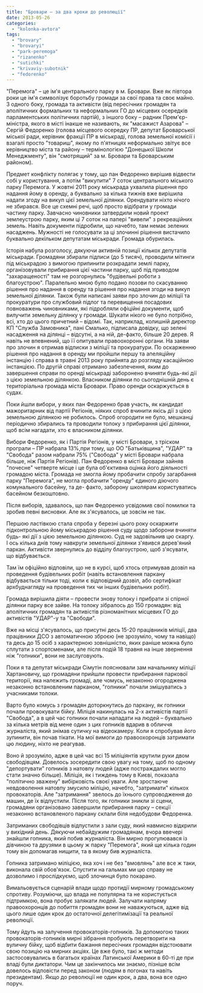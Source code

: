 ```yaml
---
title: "Бровари – за два кроки до революції"
date: 2013-05-26
categories: 
  - "kolonka-avtora"
tags: 
  - "brovary"
  - "brovaryi"
  - "park-peremoga"
  - "rizanenko"
  - "sutichki"
  - "krivaviy-subotnik"
  - "fedorenko"
---
```


"Перемога" – це ім'я центрального парку в м. Бровари. Вже як півтора роки це ім'я символізує боротьбу громади за свої права та своє майно. З одного боку, громада та активісти (від пересічних громадян та аполітичних формальних та неформальних ГО до місцевих осередків парламентських політичних партій), з іншого боку – радник Прем'єр-міністра, якого в місті інакше не називають, як "масажист Азарова" – Сергій Федоренко (голова місцевого осередку ПР, депутат Броварської міської ради, керівник фракції ПР в міськраді, голова земельної комісії і взагалі просто "товариш", якому по п'ятницях неформально звітує все керівництво міста та району – термінологією "Донецької Школи Менеджменту", він "смотрящий" за м. Бровари та Броварським районом).

Предмет конфлікту полягає у тому, що пан Федоренко вирішив відвести собі у користування, а потім "викупити" 7 соток центрального міського парку Перемога. У жовтні 2011 року міськрада ухвалила рішення про надання йому в оренду, а буквально за кілька тижнів вже вирішила надати згоду на викуп цієї земельної ділянки. Орендувати ніхто нічого не збирався. Все це схемні речі, щоб просто відібрати у громади частину парку. Завчасно чиновники затвердили новий проект землеустрою парку, яким ці 7 соток на папері "вивели" з рекреаційних земель. Навіть документи підробили, що начебто, там немає зелених насаджень. Мужності не голосувати за ці злочинні рішення вистачило буквально декільком депутатам міськради. Громада обурилась.

Історія набула розголосу, дякуючи активній позиції кількох депутатів міськради. Громадяни збирали підписи (до 5 тисяч), проводили мітинги під міськрадою з вимогою припинити розкрадати землі парку, організовували прибирання цієї частини парку, щоб під приводом "захаращеності" там не розгорнулись "будівельні роботи з благоустрою". Паралельно мною було подано позови по скасуванню рішення про надання в оренду та рішення про надання згоди на викуп земельної ділянки. Також були написані заяви про злочин до міліції та прокуратури про службовий підлог та перевищення посадових повноважень чиновниками, які підробляли офіційні документи, щоб вилучити земельну ділянку у громади. Шукати нікого не було потрібно, всі, хто до цього причетний – відомі. Так, наприклад, колишній директор КП "Служба Замовника", пані Смалько, підписала довідку, що зелені насадження на ділянці – відсутні, а на ній, де-факто, більше 20 дерев. Я навіть не впевнений, що її опитували правоохоронні органи. На заяви про злочин я отримав відписки з міліції та прокуратури. По оскарженню рішення про надання в оренду ми пройшли першу та апеляційну інстанцію і справа в травні 2013 року прийнята до розгляду касаційною інстанцією. По другій справі отримано забезпечення, яким до завершення справи по оренді міськраді заборонено вчиняти будь-які дії з цією земельною ділянкою. Власником ділянки по сьогоднішній день є територіальна громада міста Бровари. Право оренди оскаржується в судах.

Поки йшли вибори, у яких пан Федоренко брав участь, як кандидат мажоритарник від партії Регіонів, ніяких спроб вчинити якісь дії з цією земельною ділянкою не робилось. Спроб огородити не було, мешканці періодично збирались та проводили толоку з прибирання цієї ділянки, щоб всім нагадати, хто є власником ділянки.

Вибори Федоренко, як і Партія Регіонів, у місті Бровари, з тріском програли – ПР набрала 13%,при тому, що ОО "Батьківщина", "УДАР" та "Свобода" разом набрали 75% ("Свобода" у місті Бровари набрала більше, ніж Партія Регіонів). Пан Федоренко в місті Бровари зайняв "почесне" четверте місце і це була об'єктивна оцінка його діяльності громадою міста. Громада не змогла йому пробачити спробу загарбання парку "Перемога", не могла пробачити "оренду" єдиного діючого комунального басейну, та де- факто, заборону школярам користуватись басейном безкоштовно.

Після виборів, здавалось, що пан Федоренко усвідомив свої помилки та зробив певні висновки. Але як з'ясувалось, це зовсім не так.

Першою ластівкою стала спроба у березні цього року оскаржити підконтрольною йому міськрадою рішення суду щодо заборони вчиняти будь- які дії з цією земельною ділянкою. Суд не задовільнив цю скаргу. І ось кілька днів тому навкруги земельної ділянки з'явився дерев'яний паркан. Активісти звернулись до відділу благоустрою, щоб з'ясувати, що відбувається.

Там їм офіційно відповіли, що не в курсі, щоб хтось отримував дозвіл на проведення будівельних робіт (навіть встановлення паркану відбувається тільки тоді, коли є відповідний дозвіл, або сертифікат архбуднагляду на проведення тих чи інших будівельних робіт).

Громада вирішила діяти – провести знову толоку і прибрати зі спірної ділянки парку все зайве. На толоку зібралось до 150 громадян: від аполітичних громадян та активістів різноманітних місцевих ГО до активістів "УДАР"-у та "Свободи".

Вже на місці з'ясувалось, що присутні десь 15-20 працівників міліції, два працівники ДСО з автоматичною зброєю (не зрозуміло, чому та навіщо) та десь до 15 осіб з характерною зовнішністю, яких раніше можна було сплутати з спортсменами, але після подій 18 травня на інше звернення ніж "гопники", вони не заслуговують.

Поки я та депутат міськради Сімутін пояснювали зам начальнику міліції Хартановичу, що громадяни прийшли провести прибирання паркової території, яка належить громаді, але чомусь, незаконно огороджена незаконно встановленим парканом, "гопники" почали змішуватись з учасниками толоки.

Варто було комусь з громадян доторкнутись до паркану, як гопники почали провокувати бійку. Міліція накинулась на 2-х активістів партії "Свобода", а в цей час гопники почали нападати на людей – буквально за кілька метрів від мене один з цих гопників вдарив в обличчя журналіста, який знімав сутичку на відеокамеру. Коли я спробував його зупинити, він почав тікати. На мої вимоги до правоохоронців затримати цю людину, ніхто не реагував.

Воно й зрозуміло, адже в цей час всі 15 міліціянтів крутили руки двом свободівцям. Довелось зосередити свою увагу на тому, щоб по одному "депортувати" гопників з натовпу людей (адже постраждалих могло стати значно більше). Міліція, як і тиждень тому в Києві, показала "політично зважену" вибірковість своєї уваги. Але зростаюче невдоволення натовпу змусило міліцію, начебто, "затримати" кількох провокаторів. Але "затримання" звелось до їхнього супроводження до машин, де їх відпустили. Після того, як гопники зникли зі сцени, громадяни організовано завершили прибирання парку – секції незаконно встановленого паркану склали біля недобудови Федоренка.

Затриманих свободівців відпустили з зали суду, який навмисно відкрили у вихідний день. Дякуючи небайдужим громадянам, вчора ввечері знайшли гопника, який побив журналіста. Він мирно прогулювався із дівчиною та друзями в цьому ж парку "Перемога", який ще кілька годин тому він допомагав нищити, та в якому бив журналіста.

Гопника затримано міліцією, яка хоч і не без "вмовлянь" але все ж таки, виконала свій обов'язок. Спустити на гальмах ми цю справу не дозволимо і прослідкуємо, щоб злочинця було покарано.

Вимальовується сценарій влади щодо протидії мирному громадському спротиву. Розуміючи, що влада не популярна та не користується підтримкою, вона пробує залякати людей. Залучати напряму правоохоронців до побиття громадян вони не наважуються, адже від цього лише один крок до остаточної делегітимізації та реальної революції.

Тому йдуть на залучення провокаторів-гопників. За допомогою таких провокаторів-гопників мирні зібрання пробують перетворити на вуличну бійку, щоб відбити бажання пересічних громадян відстоювати свою позицію на мирних акціях. Це вже було, такі ж методи застосовувались в багатьох країнах Латинської Америки в 60-ті де при владі були диктатори. Чим це закінчилось ми знаємо, пізніше всім довелось відповісти перед законом (людям в погонах та навіть президентам). Якщо до революції не один крок, а два, вона все одно поруч.
